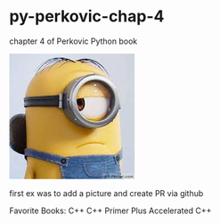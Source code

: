 # py-perkovic-chap-4
chapter 4 of Perkovic Python book


![headshot](minion1.jpeg)

first ex was to add a picture and create PR via github

Favorite Books:
C++
C++ Primer Plus
Accelerated C++
